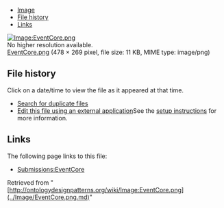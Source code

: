 * [Image](../Image/EventCore.png.md#file)
* [File history](../Image/EventCore.png.md#filehistory)
* [Links](../Image/EventCore.png.md#filelinks)

[![Image:EventCore.png](../../../images/9/98/EventCore.png)](../../../images/9/98/EventCore.png)  
No higher resolution available.  
[EventCore.png](../../../images/9/98/EventCore.png)‎ (478 × 269 pixel, file size: 11 KB, MIME type: image/png)

## File history

Click on a date/time to view the file as it appeared at that time.



  
* [Search for duplicate files](http://ontologydesignpatterns.org/wiki/Special:FileDuplicateSearch/EventCore.png "Special:FileDuplicateSearch/EventCore.png")
* [Edit this file using an external application](http://ontologydesignpatterns.org/wiki/index.php?title=Image:EventCore.png&action=edit&externaledit=true&mode=file "Image:EventCore.png")See the [setup instructions](http://www.mediawiki.org/wiki/Manual:External_editors "http://www.mediawiki.org/wiki/Manual:External_editors") for more information.

## Links



The following page links to this file:


* [Submissions:EventCore](../Submissions/EventCore.md "Submissions:EventCore")


Retrieved from "[http://ontologydesignpatterns.org/wiki/Image:EventCore.png](../Image/EventCore.png.md)"